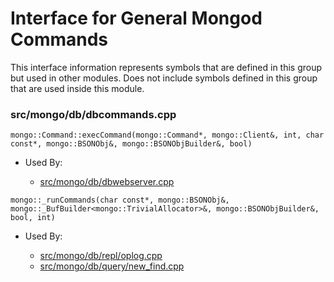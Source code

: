 
# Interface for General Mongod Commands
This interface information represents symbols that are defined in this group but used in other modules.  Does not include symbols defined in this group that are used inside this module.

### src/mongo/db/dbcommands.cpp

<div></div>

    mongo::Command::execCommand(mongo::Command*, mongo::Client&, int, char const*, mongo::BSONObj&, mongo::BSONObjBuilder&, bool)

- Used By:

    - [src/mongo/db/dbwebserver.cpp](../../../../network/web\_server)

<div></div>

    mongo::_runCommands(char const*, mongo::BSONObj&, mongo::_BufBuilder<mongo::TrivialAllocator>&, mongo::BSONObjBuilder&, bool, int)

- Used By:

    - [src/mongo/db/repl/oplog.cpp](../../../../replication/replication)
    - [src/mongo/db/query/new\_find.cpp](../../../../queries/core\_query\_system)
